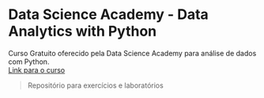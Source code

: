 # Data Science Academy - Data Analytics with Python

Curso Gratuito oferecido pela Data Science Academy para análise de dados com Python.  
  [Link para o curso](https://www.datascienceacademy.com.br/path-player?courseid=python-fundamentos&unit=5aac6b345e4cdefe298b457aUnit)

  > Repositório para exercícios e laboratórios 
